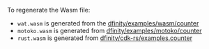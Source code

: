 To regenerate the Wasm file:

* `wat.wasm` is generated from the [dfinity/examples/wasm/counter](https://github.com/dfinity/examples/tree/master/wasm/counter)
* `motoko.wasm` is generated from [dfinity/examples/motoko/counter](https://github.com/dfinity/examples/tree/master/motoko/counter)
* `rust.wasm` is generated from [dfinity/cdk-rs/examples.counter](https://github.com/dfinity/cdk-rs/tree/main/examples/counter/src/counter_rs)

